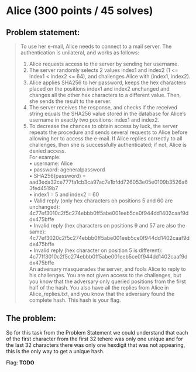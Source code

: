 # Alice (300 points / 45 solves)
## Problem statement:

>To use her e-mail, Alice needs to connect to a mail server. The authentication is unilateral, and works as follows: <br>
>1.	Alice requests access to the server by sending her username. <br>
>2.	The server randomly selects 2 values index1 and index2 (1 <= index1 < index2 <= 64), and challenges Alice with (index1, index2). <br>
>3.	Alice applies SHA256 to her password, keeps the hex characters placed on the positions index1 and index2 unchanged and changes all the other hex characters to a different value. Then, she sends the result to the server. <br>
>4.	The server receives the response, and checks if the received string equals the SHA256 value stored in the database for Alice’s username in exactly two positions: index1 and index2. <br>
>5.	To decrease the chances to obtain access by luck, the server repeats the procedure and sends several requests to Alice before allowing her to access the e-mail. If Alice replies correctly to all challenges, then she is successfully authenticated; if not, Alice is denied access. <br>
>For example: <br>
>•	username: Alice <br>
>•	password: ageneralpassword <br>
>•	SHA256(password) = aad3eda32ce777fa1cb3ca97ac7e1bfdd726053e05e0109b3526a63fed4519b7 <br>
>•	index1 = 5 and index2 = 60 <br>
>•	Valid reply (only hex characters on positions 5 and 60 are unchanged): <br>
>4c77ef3010c2f5c274ebbb0ff5abe001eeb5ce0f944dd1402caaf9ddx475bffe <br>
>•	Invalid reply (hex characters on positions 9 and 57 are also the same): <br>
>4c77ef3020c2f5c274ebbb0ff5abe001eeb5ce0f944dd1402caaf9dde475bffe <br>
>•	Invalid reply (hex character on position 5 is different): <br>
>4c77ff3010c2f5c274ebbb0ff5abe001eeb5ce0f944dd1402caaf9ddx475bffe <br>
>An adversary masquerades the server, and fools Alice to reply to his challenges. You are not given access to the challenges, but you know that the adversary only queried positions from the first half of the hash. You also have all the replies from Alice in Alice_replies.txt, and you know that the adversary found the complete hash. This hash is your flag. <br>

## The problem:

So for this task from the Problem Statement we could understand that each of the first character from the first 32 tehere was only one unique and for the last 32 characters there was only one hexdigit that was not appearing, this is the only way to get a unique hash.

Flag: **TODO**


